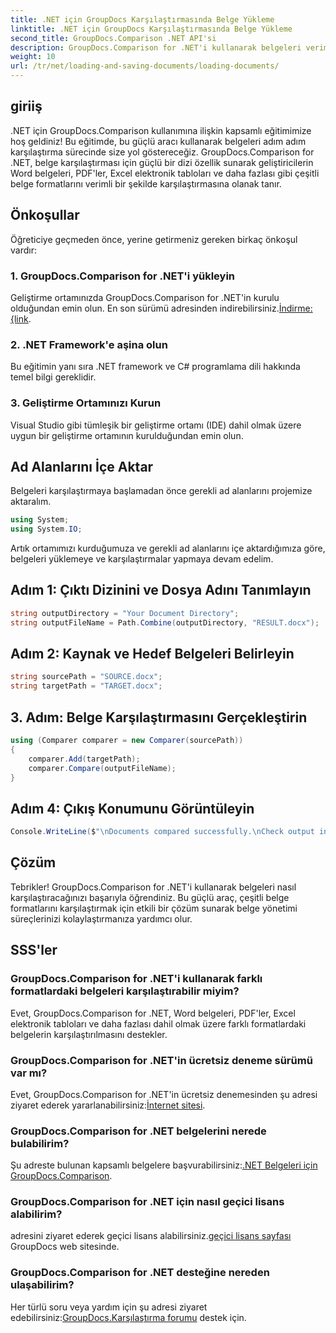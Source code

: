 ```yaml
---
title: .NET için GroupDocs Karşılaştırmasında Belge Yükleme
linktitle: .NET için GroupDocs Karşılaştırmasında Belge Yükleme
second_title: GroupDocs.Comparison .NET API'si
description: GroupDocs.Comparison for .NET'i kullanarak belgeleri verimli bir şekilde nasıl karşılaştıracağınızı öğrenin. Belge yönetimi süreçlerinizi kolaylaştırın.
weight: 10
url: /tr/net/loading-and-saving-documents/loading-documents/
---
```

## giriiş
.NET için GroupDocs.Comparison kullanımına ilişkin kapsamlı eğitimimize hoş geldiniz! Bu eğitimde, bu güçlü aracı kullanarak belgeleri adım adım karşılaştırma sürecinde size yol göstereceğiz. GroupDocs.Comparison for .NET, belge karşılaştırması için güçlü bir dizi özellik sunarak geliştiricilerin Word belgeleri, PDF'ler, Excel elektronik tabloları ve daha fazlası gibi çeşitli belge formatlarını verimli bir şekilde karşılaştırmasına olanak tanır.
## Önkoşullar
Öğreticiye geçmeden önce, yerine getirmeniz gereken birkaç önkoşul vardır:
### 1. GroupDocs.Comparison for .NET'i yükleyin
 Geliştirme ortamınızda GroupDocs.Comparison for .NET'in kurulu olduğundan emin olun. En son sürümü adresinden indirebilirsiniz.[İndirme: {link](https://releases.groupdocs.com/comparison/net/).
### 2. .NET Framework'e aşina olun
Bu eğitimin yanı sıra .NET framework ve C# programlama dili hakkında temel bilgi gereklidir.
### 3. Geliştirme Ortamınızı Kurun
Visual Studio gibi tümleşik bir geliştirme ortamı (IDE) dahil olmak üzere uygun bir geliştirme ortamının kurulduğundan emin olun.

## Ad Alanlarını İçe Aktar
Belgeleri karşılaştırmaya başlamadan önce gerekli ad alanlarını projemize aktaralım.

```csharp
using System;
using System.IO;
```

Artık ortamımızı kurduğumuza ve gerekli ad alanlarını içe aktardığımıza göre, belgeleri yüklemeye ve karşılaştırmalar yapmaya devam edelim.
## Adım 1: Çıktı Dizinini ve Dosya Adını Tanımlayın
```csharp
string outputDirectory = "Your Document Directory";
string outputFileName = Path.Combine(outputDirectory, "RESULT.docx");
```
## Adım 2: Kaynak ve Hedef Belgeleri Belirleyin
```csharp
string sourcePath = "SOURCE.docx";
string targetPath = "TARGET.docx";
```
## 3. Adım: Belge Karşılaştırmasını Gerçekleştirin
```csharp
using (Comparer comparer = new Comparer(sourcePath))
{
    comparer.Add(targetPath);
    comparer.Compare(outputFileName);
}
```
## Adım 4: Çıkış Konumunu Görüntüleyin
```csharp
Console.WriteLine($"\nDocuments compared successfully.\nCheck output in {outputDirectory}.");
```

## Çözüm
Tebrikler! GroupDocs.Comparison for .NET'i kullanarak belgeleri nasıl karşılaştıracağınızı başarıyla öğrendiniz. Bu güçlü araç, çeşitli belge formatlarını karşılaştırmak için etkili bir çözüm sunarak belge yönetimi süreçlerinizi kolaylaştırmanıza yardımcı olur.
## SSS'ler
### GroupDocs.Comparison for .NET'i kullanarak farklı formatlardaki belgeleri karşılaştırabilir miyim?
Evet, GroupDocs.Comparison for .NET, Word belgeleri, PDF'ler, Excel elektronik tabloları ve daha fazlası dahil olmak üzere farklı formatlardaki belgelerin karşılaştırılmasını destekler.
### GroupDocs.Comparison for .NET'in ücretsiz deneme sürümü var mı?
 Evet, GroupDocs.Comparison for .NET'in ücretsiz denemesinden şu adresi ziyaret ederek yararlanabilirsiniz:[İnternet sitesi](https://releases.groupdocs.com/).
### GroupDocs.Comparison for .NET belgelerini nerede bulabilirim?
 Şu adreste bulunan kapsamlı belgelere başvurabilirsiniz:[.NET Belgeleri için GroupDocs.Comparison](https://tutorials.groupdocs.com/comparison/net/).
### GroupDocs.Comparison for .NET için nasıl geçici lisans alabilirim?
 adresini ziyaret ederek geçici lisans alabilirsiniz.[geçici lisans sayfası](https://purchase.groupdocs.com/temporary-license/) GroupDocs web sitesinde.
### GroupDocs.Comparison for .NET desteğine nereden ulaşabilirim?
 Her türlü soru veya yardım için şu adresi ziyaret edebilirsiniz:[GroupDocs.Karşılaştırma forumu](https://forum.groupdocs.com/c/comparison/12) destek için.